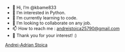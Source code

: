 - 👋 Hi, I’m @kbame833
- 👀 I’m interested in Python.
- 🌱 I’m currently learning to code.
- 💞️ I’m looking to collaborate on any job.
- 📫 How to reach me : andreistoica25790@gmail.com
- 🧮 Thank you for your interest! :)
<div class="badge-base LI-profile-badge" data-locale="ro_RO" data-size="large" data-theme="dark" data-type="HORIZONTAL" data-vanity="andrei-adrian-stoica-a05182203" data-version="v1"><a class="badge-base__link LI-simple-link" href="https://www.linkedin.com/in/stoica-andreiadrian/trk=profile-badge">Andrei-Adrian Stoica</a></div>
              
<!---
kbame833/kbame833 is a ✨ special ✨ repository because its `README.md` (this file) appears on your GitHub profile.
You can click the Preview link to take a look at your changes.
--->

